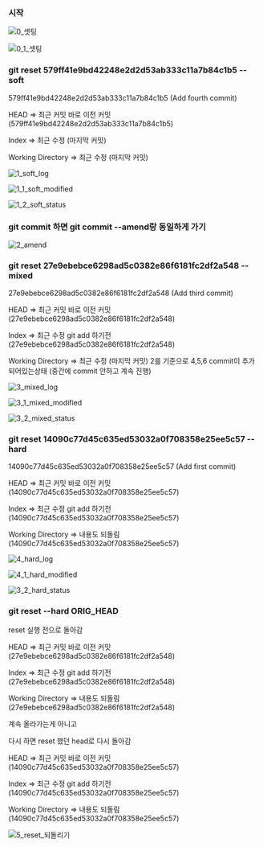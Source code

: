 ### 시작

![0_셋팅](https://user-images.githubusercontent.com/47783128/149649366-24242e9a-4807-4dfe-be96-02149af6a452.PNG)

![0_1_셋팅](https://user-images.githubusercontent.com/47783128/149649370-7dbe4d12-557a-415f-9d4c-597209a1a818.PNG)


### git reset 579ff41e9bd42248e2d2d53ab333c11a7b84c1b5 --soft

579ff41e9bd42248e2d2d53ab333c11a7b84c1b5 (Add fourth commit)

HEAD => 최근 커밋 바로 이전 커밋 (579ff41e9bd42248e2d2d53ab333c11a7b84c1b5)

Index => 최근 수정 (마지막 커밋)

Working Directory => 최근 수정 (마지막 커밋)

![1_soft_log](https://user-images.githubusercontent.com/47783128/149649373-ada21bf8-706f-4bba-bb46-7a8fd2af8303.PNG)

![1_1_soft_modified](https://user-images.githubusercontent.com/47783128/149649375-eb1207d6-1e89-4441-8589-f6183f9f06bf.PNG)

![1_2_soft_status](https://user-images.githubusercontent.com/47783128/149649380-a34ee8c3-1b33-4047-8f68-0501e9b74dad.PNG)


### git commit 하면 git commit --amend랑 동일하게 가기

![2_amend](https://user-images.githubusercontent.com/47783128/149649397-213daa25-a3f2-4156-94ba-11d2f449934c.PNG)


### git reset 27e9ebebce6298ad5c0382e86f6181fc2df2a548 --mixed

27e9ebebce6298ad5c0382e86f6181fc2df2a548 (Add third commit)

HEAD => 최근 커밋 바로 이전 커밋 (27e9ebebce6298ad5c0382e86f6181fc2df2a548)

Index => 최근 수정 git add 하기전 (27e9ebebce6298ad5c0382e86f6181fc2df2a548)

Working Directory => 최근 수정 (마지막 커밋) 2를 기준으로 4,5,6 commit이 추가 되어있는상태 (중간에 commit 안하고 계속 진행)

![3_mixed_log](https://user-images.githubusercontent.com/47783128/149649401-4b3cf278-b2a1-4ad3-8509-6e7459543ffc.PNG)

![3_1_mixed_modified](https://user-images.githubusercontent.com/47783128/149649405-4f441f6d-a59c-49e5-84ac-d519c0a96a89.PNG)

![3_2_mixed_status](https://user-images.githubusercontent.com/47783128/149649407-2af0db75-c71a-4f5a-8309-46e04d1c2112.PNG)


### git reset 14090c77d45c635ed53032a0f708358e25ee5c57 --hard

14090c77d45c635ed53032a0f708358e25ee5c57 (Add first commit)

HEAD => 최근 커밋 바로 이전 커밋 (14090c77d45c635ed53032a0f708358e25ee5c57)

Index => 최근 수정 git add 하기전 (14090c77d45c635ed53032a0f708358e25ee5c57)

Working Directory => 내용도 되돌림 (14090c77d45c635ed53032a0f708358e25ee5c57)

![4_hard_log](https://user-images.githubusercontent.com/47783128/149649409-bb7d1868-a9b6-4614-b609-2b258922ec71.PNG)

![4_1_hard_modified](https://user-images.githubusercontent.com/47783128/149649412-a85b05b4-24cc-47ef-a86c-a6904ef75545.PNG)

![3_2_hard_status](https://user-images.githubusercontent.com/47783128/149649415-e5d54847-d956-4c55-80ed-714fd7a948e8.PNG)

### git reset --hard ORIG_HEAD

reset 실행 전으로 돌아감

HEAD => 최근 커밋 바로 이전 커밋 (27e9ebebce6298ad5c0382e86f6181fc2df2a548)

Index => 최근 수정 git add 하기전 (27e9ebebce6298ad5c0382e86f6181fc2df2a548)

Working Directory => 내용도 되돌림 (27e9ebebce6298ad5c0382e86f6181fc2df2a548)

계속 올라가는게 아니고

다시 하면 reset 했던 head로 다시 돌아감

HEAD => 최근 커밋 바로 이전 커밋 (14090c77d45c635ed53032a0f708358e25ee5c57)

Index => 최근 수정 git add 하기전 (14090c77d45c635ed53032a0f708358e25ee5c57)

Working Directory => 내용도 되돌림 (14090c77d45c635ed53032a0f708358e25ee5c57)

![5_reset_되돌리기](https://user-images.githubusercontent.com/47783128/149649417-b1fbf5cc-25ea-49bd-9c3e-23c50024441a.PNG)

